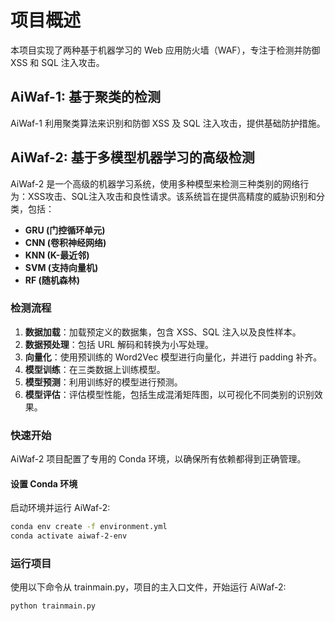 # 项目概述

本项目实现了两种基于机器学习的 Web 应用防火墙（WAF），专注于检测并防御 XSS 和 SQL 注入攻击。

## AiWaf-1: 基于聚类的检测

AiWaf-1 利用聚类算法来识别和防御 XSS 及 SQL 注入攻击，提供基础防护措施。

## AiWaf-2: 基于多模型机器学习的高级检测

AiWaf-2 是一个高级的机器学习系统，使用多种模型来检测三种类别的网络行为：XSS攻击、SQL注入攻击和良性请求。该系统旨在提供高精度的威胁识别和分类，包括：

- **GRU (门控循环单元)**
- **CNN (卷积神经网络)**
- **KNN (K-最近邻)**
- **SVM (支持向量机)**
- **RF (随机森林)**

### 检测流程

1. **数据加载**：加载预定义的数据集，包含 XSS、SQL 注入以及良性样本。
2. **数据预处理**：包括 URL 解码和转换为小写处理。
3. **向量化**：使用预训练的 Word2Vec 模型进行向量化，并进行 padding 补齐。
4. **模型训练**：在三类数据上训练模型。
5. **模型预测**：利用训练好的模型进行预测。
6. **模型评估**：评估模型性能，包括生成混淆矩阵图，以可视化不同类别的识别效果。

### 快速开始

AiWaf-2 项目配置了专用的 Conda 环境，以确保所有依赖都得到正确管理。

#### 设置 Conda 环境

启动环境并运行 AiWaf-2:

```bash
conda env create -f environment.yml
conda activate aiwaf-2-env
```


### 运行项目

使用以下命令从 trainmain.py，项目的主入口文件，开始运行 AiWaf-2:

```python
python trainmain.py
```